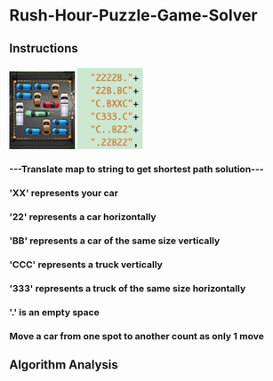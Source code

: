 # Rush-Hour-Puzzle-Game-Solver
##  Instructions
### ![](https://github.com/nickee1942/Rush-Hour-Puzzle-Game-Solver/blob/master/Image/map.png)  ![](https://github.com/nickee1942/Rush-Hour-Puzzle-Game-Solver/blob/master/Image/string.jpg)
### ---Translate map to string to get shortest path solution---
### 'XX' represents your car
### '22' represents a car horizontally
### 'BB' represents a car of the same size vertically
### 'CCC' represents a truck vertically
### '333' represents a truck of the same size horizontally
### '.' is an empty space
### Move a car from one spot to another count as only 1 move
## Algorithm Analysis


